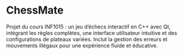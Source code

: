 # ChessMate
Projet du cours INF1015 : un jeu d’échecs interactif en C++ avec Qt, intégrant les règles complètes, une interface utilisateur intuitive et des configurations de plateaux variées. Inclut la gestion des erreurs et mouvements illégaux pour une expérience fluide et éducative.

